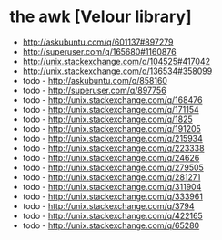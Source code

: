 the awk [Velour library]
======================================
- http://askubuntu.com/q/601137#897279
- http://superuser.com/q/165680#1160876
- http://unix.stackexchange.com/q/104525#417042
- http://unix.stackexchange.com/q/136534#358099
- todo - http://askubuntu.com/q/858160
- todo - http://superuser.com/q/897756
- todo - http://unix.stackexchange.com/q/168476
- todo - http://unix.stackexchange.com/q/171154
- todo - http://unix.stackexchange.com/q/1825
- todo - http://unix.stackexchange.com/q/191205
- todo - http://unix.stackexchange.com/q/215934
- todo - http://unix.stackexchange.com/q/223338
- todo - http://unix.stackexchange.com/q/24626
- todo - http://unix.stackexchange.com/q/279505
- todo - http://unix.stackexchange.com/q/281271
- todo - http://unix.stackexchange.com/q/311904
- todo - http://unix.stackexchange.com/q/333961
- todo - http://unix.stackexchange.com/q/3794
- todo - http://unix.stackexchange.com/q/422165
- todo - http://unix.stackexchange.com/q/65280
